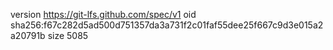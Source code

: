 version https://git-lfs.github.com/spec/v1
oid sha256:f67c282d5ad500d751357da3a731f2c01faf55dee25f667c9d3e015a2a20791b
size 5085
